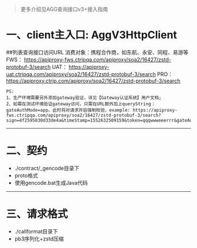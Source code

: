    
>更多介绍见AGG查询接口v3+接入指南

# 一、client主入口: AggV3HttpClient

##列表查询接口访问URL
	消费对象：携程合作商，如东航、永安、同程、易游等
    FWS： https://apiproxy-fws.ctripqa.com/apiproxy/soa2/16427/zstd-protobuf-3/search
    UAT： https://apiproxy-uat.ctripqa.com/apiproxy/soa2/16427/zstd-protobuf-3/search
    PRO： https://apiproxy.ctrip.com/apiproxy/soa2/16427/zstd-protobuf-3/search
       
    PS:
    1、生产环境需要另外添加gateway验证，详见【Gateway认证系统】用户文档;
    2、如需在测试环境验证gateway访问，只需在URL额外加上queryString：gateAuthMode=app，此时将对请求开启强制校验，example: https://apiproxy-fws.ctripqa.com/apiproxy/soa2/16427/zstd-protobuf-3/search?sign=4f2595830d33de4a&timeStamp=1552632509159&token=qqqwwweeerrr&gateAuthMode=app


    
---

# 二、契约
   - ./contract/_gencode目录下
   - proto格式
   - 使用gencode.bat生成Java代码
    
---

# 三、请求格式
   - ./callformat目录下
   - pb3序列化+zstd压缩
   

   



